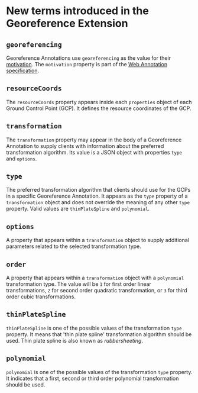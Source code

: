 # New terms introduced in the Georeference Extension

## `georeferencing`

Georeference Annotations use `georeferencing` as the value for their [motivation](https://www.w3.org/TR/annotation-model/#motivation-and-purpose). The `motivation` property is part of the [Web Annotation specification](https://www.w3.org/TR/annotation-model/).

## `resourceCoords`

The `resourceCoords` property appears inside each `properties` object of each Ground Control Point (GCP).  It defines the resource coordinates of the GCP.

## `transformation`

The `transformation` property may appear in the body of a Georeference Annotation to supply clients with information about the preferred transformation algorithm. Its value is a JSON object with properties `type` and `options`.

## `type`

The preferred transformation algorithm that clients should use for the GCPs in a specific Georeference Annotation.  It appears as the `type` property of a `transformation` object and does not override the meaning of any other `type` property. Valid values are `thinPlateSpline` and `polynomial`.

## `options`

A property that appears within a `transformation` object to supply additional parameters related to the selected transformation type.

## `order`

A property that appears within a `transformation` object with a `polynomial` transformation type.  The value will be `1` for first order linear transformations, `2` for second order quadratic transformation, or `3` for third order cubic transformations.

## `thinPlateSpline`

`thinPlateSpline` is one of the possible values of the transformation `type` property. It means that 'thin plate spline' transformation algorithm should be used. Thin plate spline is also known as _rubbersheeting_.

## `polynomial`

`polynomial` is one of the possible values of the transformation `type` property.  It indicates that a first, second or third order polynomial transformation should be used.
